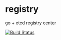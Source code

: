 # registry
go + etcd registry center

[![Build Status](https://travis-ci.com/qiujiafei123/registry.svg?branch=master)](https://travis-ci.com/qiujiafei123/registry)